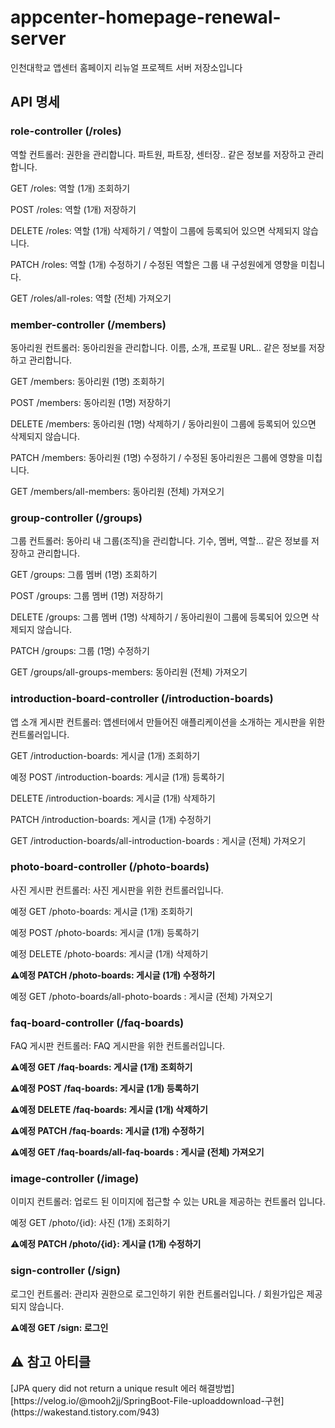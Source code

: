 # appcenter-homepage-renewal-server
인천대학교 앱센터 홈페이지 리뉴얼 프로젝트 서버 저장소입니다



<h2>API 명세</h2>
<h3>role-controller (/roles)</h3>
역할 컨트롤러: 권한을 관리합니다. 파트원, 파트장, 센터장.. 같은 정보를 저장하고 관리합니다. <br>

GET /roles: 역할 (1개) 조회하기

POST /roles: 역할 (1개) 저장하기

DELETE /roles: 역할 (1개) 삭제하기 / 역할이 그룹에 등록되어 있으면 삭제되지 않습니다.

PATCH /roles: 역할 (1개) 수정하기 / 수정된 역할은 그룹 내 구성원에게 영향을 미칩니다.

GET /roles/all-roles: 역할 (전체) 가져오기

<h3> member-controller (/members) </h3>
동아리원 컨트롤러: 동아리원을 관리합니다. 이름, 소개, 프로필 URL.. 같은 정보를 저장하고 관리합니다.<br>

GET /members: 동아리원 (1명) 조회하기

POST /members: 동아리원 (1명) 저장하기

DELETE /members: 동아리원 (1명) 삭제하기 / 동아리원이 그룹에 등록되어 있으면 삭제되지 않습니다.

PATCH /members: 동아리원 (1명) 수정하기 / 수정된 동아리원은 그룹에 영향을 미칩니다.

GET /members/all-members: 동아리원 (전체) 가져오기

<h3> group-controller (/groups) </h3>
그룹 컨트롤러: 동아리 내 그룹(조직)을 관리합니다. 기수, 멤버, 역할... 같은 정보를 저장하고 관리합니다.<br>

GET /groups: 그룹 멤버 (1명) 조회하기

POST /groups: 그룹 멤버 (1명) 저장하기

DELETE /groups: 그룹 멤버 (1명) 삭제하기 / 동아리원이 그룹에 등록되어 있으면 삭제되지 않습니다.

PATCH /groups: 그룹 (1명) 수정하기

GET /groups/all-groups-members: 동아리원 (전체) 가져오기

<h3> introduction-board-controller (/introduction-boards) </h3>
앱 소개 게시판 컨트롤러: 앱센터에서 만들어진 애플리케이션을 소개하는 게시판을 위한 컨트롤러입니다.<br>

GET /introduction-boards: 게시글 (1개) 조회하기

예정 POST /introduction-boards: 게시글 (1개) 등록하기

DELETE /introduction-boards: 게시글 (1개) 삭제하기

PATCH /introduction-boards: 게시글 (1개) 수정하기

GET /introduction-boards/all-introduction-boards : 게시글 (전체) 가져오기

<h3> photo-board-controller (/photo-boards) </h3>
사진 게시판 컨트롤러: 사진 게시판을 위한 컨트롤러입니다.<br>

예정 GET /photo-boards: 게시글 (1개) 조회하기

예정 POST /photo-boards: 게시글 (1개) 등록하기

예정 DELETE /photo-boards: 게시글 (1개) 삭제하기

**⚠️예정 PATCH /photo-boards: 게시글 (1개) 수정하기**

예정 GET /photo-boards/all-photo-boards : 게시글 (전체) 가져오기

<h3> faq-board-controller (/faq-boards) </h3>
FAQ 게시판 컨트롤러: FAQ 게시판을 위한 컨트롤러입니다.<br>

**⚠️예정 GET /faq-boards: 게시글 (1개) 조회하기**

**⚠️예정 POST /faq-boards: 게시글 (1개) 등록하기**

**⚠️예정 DELETE /faq-boards: 게시글 (1개) 삭제하기**

**⚠️예정 PATCH /faq-boards: 게시글 (1개) 수정하기**

**⚠️예정 GET /faq-boards/all-faq-boards : 게시글 (전체) 가져오기**

<h3> image-controller (/image) </h3>
이미지 컨트롤러: 업로드 된 이미지에 접근할 수 있는 URL을 제공하는 컨트롤러 입니다.<br>

예정 GET /photo/{id}: 사진 (1개) 조회하기

**⚠️예정 PATCH /photo/{id}: 게시글 (1개) 수정하기**

<h3> sign-controller (/sign) </h3>
로그인 컨트롤러: 관리자 권한으로 로그인하기 위한 컨트롤러입니다. / 회원가입은 제공되지 않습니다. <br>

**⚠️예정 GET /sign: 로그인**


<h2>⚠️ 참고 아티클 </h2>
[JPA query did not return a unique result 에러 해결방법] [https://velog.io/@mooh2jj/SpringBoot-File-uploaddownload-구현](https://wakestand.tistory.com/943) <br>